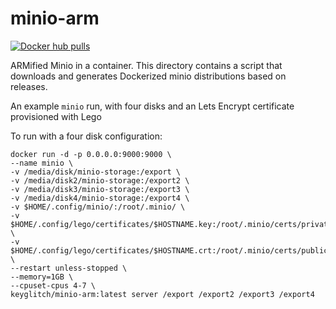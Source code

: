 # minio-arm

[![Docker hub pulls](https://img.shields.io/docker/pulls/keyglitch/minio-arm.svg?style=plastic)](https://hub.docker.com/r/keyglitch/minio-arm)

ARMified Minio in a container. This directory contains a script that downloads and generates Dockerized minio distributions based on releases.

An example `minio` run, with four disks and an Lets Encrypt certificate 
provisioned with Lego   

To run with a four disk configuration:

    docker run -d -p 0.0.0.0:9000:9000 \
    --name minio \
    -v /media/disk/minio-storage:/export \
    -v /media/disk2/minio-storage:/export2 \
    -v /media/disk3/minio-storage:/export3 \
    -v /media/disk4/minio-storage:/export4 \
    -v $HOME/.config/minio/:/root/.minio/ \
    -v $HOME/.config/lego/certificates/$HOSTNAME.key:/root/.minio/certs/private.key \
    -v $HOME/.config/lego/certificates/$HOSTNAME.crt:/root/.minio/certs/public.crt \
    --restart unless-stopped \
    --memory=1GB \
    --cpuset-cpus 4-7 \
    keyglitch/minio-arm:latest server /export /export2 /export3 /export4